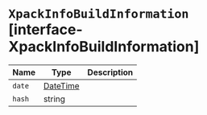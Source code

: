 # `XpackInfoBuildInformation` [interface-XpackInfoBuildInformation]

| Name | Type | Description |
| - | - | - |
| `date` | [DateTime](./DateTime.md) | &nbsp; |
| `hash` | string | &nbsp; |
